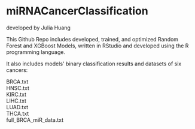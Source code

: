 # miRNACancerClassification
developed by Julia Huang

This Github Repo includes developed, trained, and optimized Random Forest and XGBoost Models, written in RStudio and developed using the R programming language. <br>

It also includes models' binary classification results and datasets of six cancers:

BRCA.txt <br>
HNSC.txt <br>
KIRC.txt <br>
LIHC.txt <br>
LUAD.txt <br>
THCA.txt <br>
full_BRCA_miR_data.txt 
